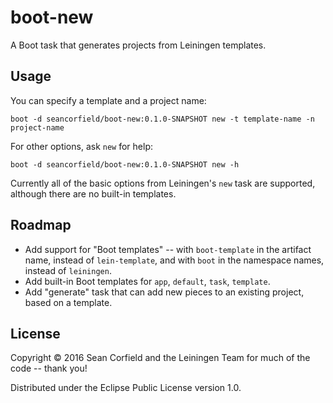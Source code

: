 # boot-new

A Boot task that generates projects from Leiningen templates.

## Usage

You can specify a template and a project name:

    boot -d seancorfield/boot-new:0.1.0-SNAPSHOT new -t template-name -n project-name

For other options, ask `new` for help:

    boot -d seancorfield/boot-new:0.1.0-SNAPSHOT new -h

Currently all of the basic options from Leiningen's `new` task are supported, although there are no built-in templates.

## Roadmap

* Add support for "Boot templates" -- with `boot-template` in the artifact name, instead of `lein-template`, and with `boot` in the namespace names, instead of `leiningen`.
* Add built-in Boot templates for `app`, `default`, `task`, `template`.
* Add "generate" task that can add new pieces to an existing project, based on a template.

## License

Copyright © 2016 Sean Corfield and the Leiningen Team for much of the code -- thank you!

Distributed under the Eclipse Public License version 1.0.
